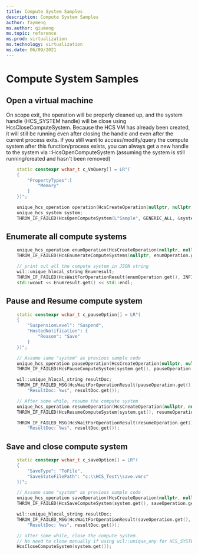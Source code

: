```yaml
---
title: Compute System Samples
description: Compute System Samples
author: faymeng
ms.author: qiumeng
ms.topic: reference
ms.prod: virtualization
ms.technology: virtualization
ms.date: 06/09/2021
---
```

# Compute System Samples

<a name = "OpenVM"></a>
## Open a virtual machine

On scope exit, the operation will be properly cleaned up, and the system handle (HCS_SYSTEM handle) will be close using HcsCloseComputeSystem.
Because the HCS VM has already been created, it will still be running even after closing the handle and even after the current process exits.
If you still want to access/modify/query the compute system after this function/process exists, you can always get a new handle to the system
via ::HcsOpenComputeSystem (assuming the system is still running/created and hasn't been removed)

```cpp
    static constexpr wchar_t c_VmQuery[] = LR"(
    {
        "PropertyTypes":[
            "Memory"
        ]
    })";

    unique_hcs_operation operation(HcsCreateOperation(nullptr, nullptr));
    unique_hcs_system system;
    THROW_IF_FAILED(HcsOpenComputeSystem(L"Sample", GENERIC_ALL, &system));
```

<a name = "EnumCS"></a>
## Enumerate all compute systems

```cpp
    unique_hcs_operation enumOperation(HcsCreateOperation(nullptr, nullptr));
    THROW_IF_FAILED(HcsEnumerateComputeSystems(nullptr, enumOperation.get()));

    // print out all the compute system in JSON string
    wil::unique_hlocal_string Enumresult;
    THROW_IF_FAILED(HcsWaitForOperationResult(enumOperation.get(), INFINITE, &Enumresult));
    std::wcout << Enumresult.get() << std::endl;
```

<a name = "PauseResumeCS"></a>
## Pause and Resume compute system

```cpp
    static constexpr wchar_t c_pauseOption[] = LR"(
    {
        "SuspensionLevel": "Suspend",
        "HostedNotification": {
            "Reason": "Save"
        }
    })";

    // Assume same "system" as previous sample code
    unique_hcs_operation pauseOperation(HcsCreateOperation(nullptr, nullptr));
    THROW_IF_FAILED(HcsPauseComputeSystem(system.get(), pauseOperation.get(), c_pauseOption));

    wil::unique_hlocal_string resultDoc;
    THROW_IF_FAILED_MSG(HcsWaitForOperationResult(pauseOperation.get(), INFINITE, &resultDoc),
        "ResultDoc: %ws", resultDoc.get());

    // After some while, resume the compute system
    unique_hcs_operation resumeOperation(HcsCreateOperation(nullptr, nullptr));
    THROW_IF_FAILED(HcsResumeComputeSystem(system.get(), resumeOperation.get(), nullptr));

    THROW_IF_FAILED_MSG(HcsWaitForOperationResult(resumeOperation.get(), INFINITE, &resultDoc),
        "ResultDoc: %ws", resultDoc.get());
```

<a name = "SaveCloseCS"></a>
## Save and close compute system

```cpp
    static constexpr wchar_t c_saveOption[] = LR"(
    {
        "SaveType": "ToFile",
        "SaveStateFilePath": "c:\\HCS_Test\\save.vmrs"
    })";

    // Assume same "system" as previous sample code
    unique_hcs_operation saveOperation(HcsCreateOperation(nullptr, nullptr));
    THROW_IF_FAILED(HcsSaveComputeSystem(system.get(), saveOperation.get(), c_saveOption));

    wil::unique_hlocal_string resultDoc;
    THROW_IF_FAILED_MSG(HcsWaitForOperationResult(saveOperation.get(), INFINITE, &resultDoc),
        "ResultDoc: %ws", resultDoc.get());

    // after some while, close the compute system
    // No need to close manually if using wil::unique_any for HCS_SYSTEM handle
    HcsCloseComputeSystem(system.get());
```
